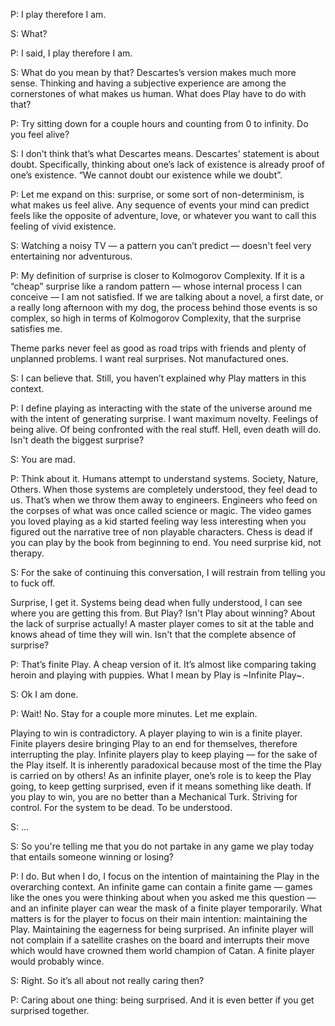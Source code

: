 P: I play therefore I am.

S: What?

P: I said, I play therefore I am.

S: What do you mean by that? Descartes’s version makes much more sense. Thinking and having a subjective experience are among the cornerstones of what makes us human. What does Play have to do with that?

P: Try sitting down for a couple hours and counting from 0 to infinity. Do you feel alive?

S: I don’t think that’s what Descartes means. Descartes' statement is about doubt. Specifically, thinking about one’s lack of existence is already proof of one’s existence. “We cannot doubt our existence while we doubt”. 

P: Let me expand on this: surprise, or some sort of non-determinism, is what makes us feel alive. Any sequence of events your mind can predict feels like the opposite of adventure, love, or whatever you want to call this feeling of vivid existence.

S: Watching a noisy TV — a pattern you can’t predict — doesn't feel very entertaining nor adventurous.

P: My definition of surprise is closer to Kolmogorov Complexity. If it is a “cheap” surprise like a random pattern — whose internal process I can conceive — I am not satisfied. If we are talking about a novel, a first date, or a really long afternoon with my dog, the process behind those events is so complex, so high in terms of Kolmogorov Complexity, that the surprise satisfies me. 

Theme parks never feel as good as road trips with friends and plenty of unplanned problems. I want real surprises. Not manufactured ones.

S: I can believe that. Still, you haven’t explained why Play matters in this context.

P: I define playing as interacting with the state of the universe around me with the intent of generating surprise. I want maximum novelty. Feelings of being alive. Of being confronted with the real stuff. Hell, even death will do. Isn't death the biggest surprise?

S: You are mad.

P: Think about it. Humans attempt to understand systems. Society, Nature, Others. When those systems are completely understood, they feel dead to us. That’s when we throw them away to engineers. Engineers who feed on the corpses of what was once called science or magic. The video games you loved playing as a kid started feeling way less interesting when you figured out the narrative tree of non playable characters. Chess is dead if you can play by the book from beginning to end. You need surprise kid, not therapy.

S: For the sake of continuing this conversation, I will restrain from telling you to fuck off. 

Surprise, I get it. Systems being dead when fully understood, I can see where you are getting this from. But Play? Isn't Play about winning? About the lack of surprise actually! A master player comes to sit at the table and knows ahead of time they will win. Isn't that the complete absence of surprise?

P: That’s finite Play. A cheap version of it. It’s almost like comparing taking heroin and playing with puppies. What I mean by Play is ~Infinite Play~.

S: Ok I am done.

P: Wait! No. Stay for a couple more minutes. Let me explain.

Playing to win is contradictory. A player playing to win is a finite player. Finite players desire bringing Play to an end for themselves, therefore interrupting the play. Infinite players play to keep playing — for the sake of the Play itself. It is inherently paradoxical because most of the time the Play is carried on by others! As an infinite player, one’s role is to keep the Play going, to keep getting surprised, even if it means  something like death. If you play to win, you are no better than a Mechanical Turk. Striving for control. For the system to be dead. To be understood.

S: …

S: So you're telling me that you do not partake in any game we play today that entails someone winning or losing?

P: I do. But when I do, I focus on the intention of maintaining the Play in the overarching context. An infinite game can contain a finite game — games like the ones you were thinking about when you asked me this question — and an infinite player can wear the mask of a finite player temporarily. What matters is for the player to focus on their main intention: maintaining the Play. Maintaining the eagerness for being surprised. An infinite player will not complain if a satellite crashes on the board and interrupts their move which would have crowned them world champion of Catan. A finite player would probably wince.

S: Right. So it’s all about not really caring then?

P: Caring about one thing: being surprised. And it is even better if you get surprised together. 

